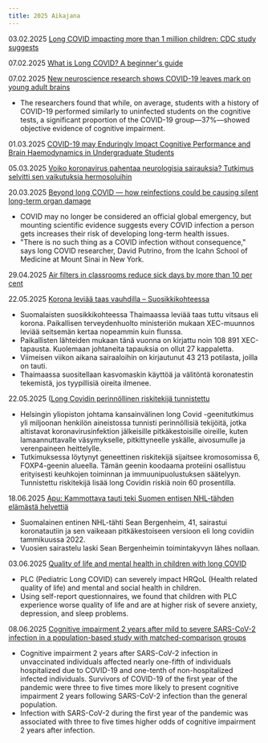 ```yaml
---
title: 2025 Aikajana
---
```


03.02.2025 [Long COVID impacting more than 1 million children: CDC study suggests](https://abcnews.go.com/Health/long-covid-impacting-1-million-children-cdc-study/story?id=118393880)

07.02.2025 [What is Long COVID? A beginner's guide](https://www.thegauntlet.news/p/what-is-long-covid)

07.02.2025 [New neuroscience research shows COVID-19 leaves mark on young adult brains](https://www.psypost.org/new-neuroscience-research-shows-covid-19-leaves-mark-on-young-adult-brains/)
* The researchers found that while, on average, students with a history of COVID-19 performed similarly to uninfected students on the cognitive tests, a significant proportion of the COVID-19 group—37%—showed objective evidence of cognitive impairment.

01.03.2025 [COVID-19 may Enduringly Impact Cognitive Performance and Brain Haemodynamics in Undergraduate Students](https://www.sciencedirect.com/science/article/pii/S0889159124007311)

05.03.2025 [Voiko koronavirus pahentaa neurologisia sairauksia? Tutkimus selvitti sen vaikutuksia hermosoluihin](https://www.helsinki.fi/fi/uutiset/aivot/voiko-koronavirus-pahentaa-neurologisia-sairauksia-tutkimus-selvitti-sen-vaikutuksia-hermosoluihin)

20.03.2025 [Beyond long COVID — how reinfections could be causing silent long-term organ damage](https://www.cbc.ca/radio/quirks/beyond-long-covid-1.7485888)
* COVID may no longer be considered an official global emergency, but mounting scientific evidence suggests every COVID infection a person gets increases their risk of developing long-term health issues. 
* "There is no such thing as a COVID infection without consequence," says long COVID researcher, David Putrino, from the Icahn School of Medicine at Mount Sinai in New York.

29.04.2025 [Air filters in classrooms reduce sick days by more than 10 per cent](https://www.newscientist.com/article/2478252-air-filters-in-classrooms-reduce-sick-days-by-more-than-10-per-cent/)

22.05.2025 [Korona leviää taas vauhdilla – Suosikkikohteessa](https://www.iltalehti.fi/matkajutut/a/fb741beb-481e-4ec3-9bc3-c20d1cd4789d)
* Suomalaisten suosikkikohteessa Thaimaassa leviää taas tuttu vitsaus eli korona. Paikallisen terveydenhuolto ministeriön mukaan XEC-muunnos leviää seitsemän kertaa nopeammin kuin flunssa.
* Paikallisten lähteiden mukaan tänä vuonna on kirjattu noin 108 891 XEC-tapausta. Kuolemaan johtaneita tapauksia on ollut 27 kappaletta.
* Viimeisen viikon aikana sairaaloihin on kirjautunut 43 213 potilasta, joilla on tauti.
* Thaimaassa suositellaan kasvomaskin käyttöä ja välitöntä koronatestin tekemistä, jos tyypillisiä oireita ilmenee.

22.05.2025 ([Long Covidin perinnöllinen riskitekijä tunnistettu](https://www.helsinki.fi/fi/uutiset/geenit/long-covidin-perinnollinen-riskitekija-tunnistettu)
* Helsingin yliopiston johtama kansainvälinen long Covid -geenitutkimus yli miljoonan henkilön aineistossa tunnisti perinnöllisiä tekijöitä, jotka altistavat koronavirusinfektion jälkeisille pitkäkestoisille oireille, kuten lamaannuttavalle väsymykselle, pitkittyneelle yskälle, aivosumulle ja verenpaineen heittelylle.
* Tutkimuksessa löytynyt geneettinen riskitekijä sijaitsee kromosomissa 6, FOXP4-geenin alueella. Tämän geenin koodaama proteiini osallistuu erityisesti keuhkojen toiminnan ja immuunipuolustuksen säätelyyn. Tunnistettu riskitekijä lisää long Covidin riskiä noin 60 prosentilla. 

18.06.2025 [Apu: Kammottava tauti teki Suomen entisen NHL-tähden elämästä helvettiä](https://www.is.fi/jaakiekko/art-2000011309631.html)
* Suomalainen entinen NHL-tähti Sean Bergenheim, 41, sairastui koronatautiin ja sen vaikeaan pitkäkestoiseen versioon eli long covidiin tammikuussa 2022.
* Vuosien sairastelu laski Sean Bergenheimin toimintakyvyn lähes nollaan.

03.06.2025 [Quality of life and mental health in children with long COVID](https://www.nature.com/articles/s43856-025-00947-y)
* PLC (Pediatric Long COVID) can severely impact HRQoL (Health related quality of life) and mental and social health in children. 
* Using self-report questionnaires, we found that children with PLC experience worse quality of life and are at higher risk of severe anxiety, depression, and sleep problems. 

08.06.2025 [Cognitive impairment 2 years after mild to severe SARS-CoV-2 infection in a population-based study with matched-comparison groups](https://www.nature.com/articles/s41598-025-96608-0)
* Cognitive impairment 2 years after SARS-CoV-2 infection in unvaccinated individuals affected nearly one-fifth of individuals hospitalized due to COVID-19 and one-tenth of non-hospitalized infected individuals. Survivors of COVID-19 of the first year of the pandemic were three to five times more likely to present cognitive impairment 2 years following SARS-CoV-2 infection than the general population.
* Infection with SARS-CoV-2 during the first year of the pandemic was associated with three to five times higher odds of cognitive impairment 2 years after infection.

